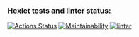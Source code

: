 ### Hexlet tests and linter status:
[![Actions Status](https://github.com/lanakonst/frontend-project-11/workflows/hexlet-check/badge.svg)](https://github.com/lanakonst/frontend-project-11/actions)
[![Maintainability](https://api.codeclimate.com/v1/badges/a9eb15ca23eabf64b7a3/maintainability)](https://codeclimate.com/github/lanakonst/frontend-project-11/maintainability)
[![linter](https://github.com/lanakonst/frontend-project-11/actions/workflows/linter.yml/badge.svg)](https://github.com/lanakonst/frontend-project-11/actions/workflows/linter.yml)
